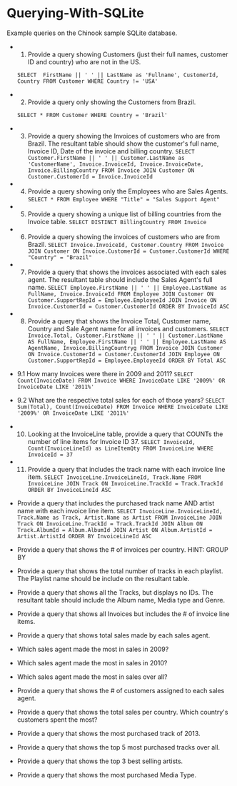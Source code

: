 # Querying-With-SQLite
Example queries on the Chinook sample SQLite database.

- 1. Provide a query showing Customers (just their full names, customer ID and country) who are not in the US.

  `SELECT  FirstName || ' ' || LastName as 'Fullname', CustomerId, Country FROM Customer
  WHERE Country != 'USA'`

- 2. Provide a query only showing the Customers from Brazil.

  `SELECT * FROM Customer
  WHERE Country = 'Brazil'`

- 3. Provide a query showing the Invoices of customers who are from Brazil. The resultant table should show the customer's full name, Invoice ID, Date of the invoice and billing country.
  `SELECT Customer.FirstName || ' ' || Customer.LastName as 'CustomerName', Invoice.InvoiceId, Invoice.InvoiceDate, Invoice.BillingCountry
  FROM Invoice
  JOIN Customer ON Customer.CustomerId = Invoice.InvoiceId`

- 4. Provide a query showing only the Employees who are Sales Agents.
  `SELECT * FROM Employee
  WHERE "Title" = "Sales Support Agent"`

- 5. Provide a query showing a unique list of billing countries from the Invoice table.
  `SELECT DISTINCT BillingCountry FROM Invoice`

- 6. Provide a query showing the invoices of customers who are from Brazil.
  `SELECT Invoice.InvoiceId, Customer.Country
  FROM Invoice
  JOIN Customer ON Invoice.CustomerId = Customer.CustomerId
  WHERE "Country" = "Brazil"`

- 7. Provide a query that shows the invoices associated with each sales agent. The resultant table should include the Sales Agent's full name.
  `SELECT Employee.FirstName || ' ' || Employee.LastName as FullName, Invoice.InvoiceId
  FROM Employee
  JOIN Customer ON Customer.SupportRepId = Employee.EmployeeId
  JOIN Invoice ON Invoice.CustomerId = Customer.CustomerId
  ORDER BY InvoiceId ASC
  `

- 8. Provide a query that shows the Invoice Total, Customer name, Country and Sale Agent name for all invoices and customers.
  `SELECT Invoice.Total,
  Customer.FirstName || ' ' || Customer.LastName AS FullName,
  Employee.FirstName || ' ' || Employee.LastName AS AgentName,
  Invoice.BillingCountryg
  FROM Invoice
  JOIN Customer ON Invoice.CustomerId = Customer.CustomerId
  JOIN Employee ON Customer.SupportRepId = Employee.EmployeeId
  ORDER BY Total ASC
  `

- 9.1 How many Invoices were there in 2009 and 2011?
  `SELECT Count(InvoiceDate) FROM Invoice
  WHERE InvoiceDate LIKE '2009%' OR InvoiceDate LIKE '2011%'
  `

- 9.2 What are the respective total sales for each of those years?
  `SELECT Sum(Total), Count(InvoiceDate) FROM Invoice
  WHERE InvoiceDate LIKE '2009%' OR InvoiceDate LIKE '2011%'
  `

- 10. Looking at the InvoiceLine table, provide a query that COUNTs the number of line items for Invoice ID 37.
  `SELECT InvoiceId, Count(InvoiceLineId) as LineItemQty FROM InvoiceLine
  WHERE InvoiceId = 37
  `

- 11. Provide a query that includes the track name with each invoice line item.
  `SELECT InvoiceLine.InvoiceLineId, Track.Name
  FROM InvoiceLine
  JOIN Track ON InvoiceLine.TrackId = Track.TrackId
  ORDER BY InvoiceLineId ASC
  `

- Provide a query that includes the purchased track name AND artist name with each invoice line item.
  `SELECT InvoiceLine.InvoiceLineId, Track.Name as Track, Artist.Name as Artist
  FROM InvoiceLine
  JOIN Track ON InvoiceLine.TrackId = Track.TrackId
  JOIN Album ON Track.AlbumId = Album.AlbumId
  JOIN Artist ON Album.ArtistId = Artist.ArtistId
  ORDER BY InvoiceLineId ASC
  `

- Provide a query that shows the # of invoices per country. HINT: GROUP BY
- Provide a query that shows the total number of tracks in each playlist. The Playlist name should be include on the resultant table.
- Provide a query that shows all the Tracks, but displays no IDs. The resultant table should include the Album name, Media type and Genre.
- Provide a query that shows all Invoices but includes the # of invoice line items.
- Provide a query that shows total sales made by each sales agent.
- Which sales agent made the most in sales in 2009?
- Which sales agent made the most in sales in 2010?
- Which sales agent made the most in sales over all?
- Provide a query that shows the # of customers assigned to each sales agent.
- Provide a query that shows the total sales per country. Which country's customers spent the most?
- Provide a query that shows the most purchased track of 2013.
- Provide a query that shows the top 5 most purchased tracks over all.
- Provide a query that shows the top 3 best selling artists.
- Provide a query that shows the most purchased Media Type.
